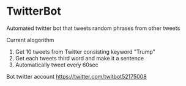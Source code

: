 # TwitterBot
Automated twitter bot that tweets random phrases from other tweets

Current alogorithm 
1. Get 10 tweets from Twitter consisting keyword "Trump"
2. Get each tweets third word and make it a sentence
3. Automatically tweet every 60sec

Bot twitter account
https://twitter.com/twitbot52175008
